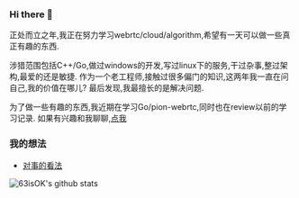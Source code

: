 ### Hi there 👋

正处而立之年,我正在努力学习webrtc/cloud/algorithm,希望有一天可以做一些真正有趣的东西.

涉猎范围包括C++/Go,做过windows的开发,写过linux下的服务,干过杂事,整过架构,最爱的还是敏捷.
作为一个老工程师,接触过很多偏门的知识,这两年我一直在问自己,我的价值在哪儿?
最后发现,我最擅长的是解决问题.

为了做一些有趣的东西,我近期在学习Go/pion-webrtc,同时也在review以前的学习记录.
如果有兴趣和我聊聊,[点我](https://join.slack.com/t/release4go/shared_invite/zt-ff658nlc-UzOGwVJ4Ib3~RwVS~69MzA)

### 我的想法

- [对事的看法](https://63isok.github.io/love/)

![63isOK's github stats](https://github-readme-stats.vercel.app/api?username=63isOK&count_private=true&show_icons=true&theme=radical)

